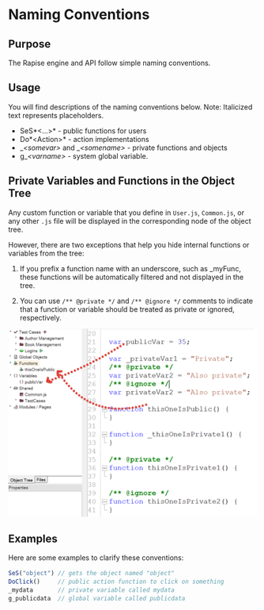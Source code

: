 # Naming Conventions

## Purpose

The Rapise engine and API follow simple naming conventions.

## Usage

You will find descriptions of the naming conventions below. Note: Italicized text represents placeholders.

- SeS*&lt;...&gt;* - public functions for users
- Do*&lt;Action&gt;* - action implementations
- \_*&lt;somevar&gt;* and \_*&lt;somename&gt;* - private functions and objects
- g\_*&lt;varname&gt;* - system global variable.

## Private Variables and Functions in the Object Tree

Any custom function or variable that you define in `User.js`, `Common.js`, or any other `.js` file will be displayed in the corresponding node of the object tree.

However, there are two exceptions that help you hide internal functions or variables from the tree:

1. If you prefix a function name with an underscore, such as _myFunc, these functions will be automatically filtered and not displayed in the tree.

2. You can use `/** @private */` and `/** @ignore */` comments to indicate that a function or variable should be treated as private or ignored, respectively.

![Public and Private](./img/naming_conventions_private_functions.png)

## Examples

Here are some examples to clarify these conventions:

```javascript
SeS("object") // gets the object named "object"
DoClick()     // public action function to click on something
_mydata       // private variable called mydata
g_publicdata  // global variable called publicdata
```